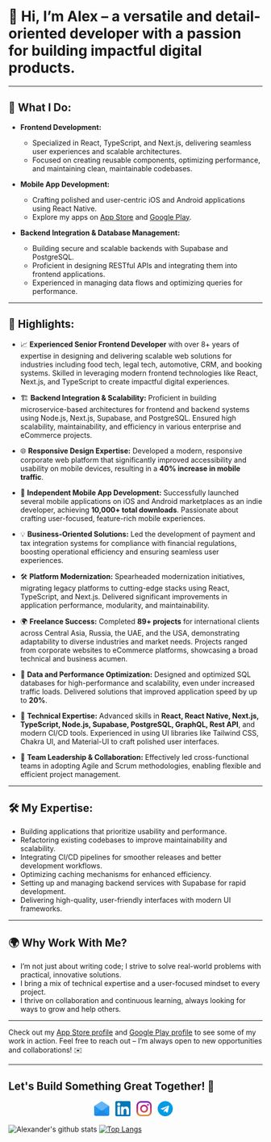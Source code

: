 # 👋 Hi, I’m Alex – a versatile and detail-oriented developer with a passion for building impactful digital products.

---

## 🚀 **What I Do:**
- **Frontend Development:**  
   - Specialized in React, TypeScript, and Next.js, delivering seamless user experiences and scalable architectures.  
   - Focused on creating reusable components, optimizing performance, and maintaining clean, maintainable codebases.

- **Mobile App Development:**  
   - Crafting polished and user-centric iOS and Android applications using React Native.  
   - Explore my apps on [App Store](#) and [Google Play](#).

- **Backend Integration & Database Management:**  
   - Building secure and scalable backends with Supabase and PostgreSQL.  
   - Proficient in designing RESTful APIs and integrating them into frontend applications.  
   - Experienced in managing data flows and optimizing queries for performance.

---

## 🌟 **Highlights:**
- 📈 **Experienced Senior Frontend Developer** with over 8+ years of expertise in designing and delivering scalable web solutions for industries including food tech, legal tech, automotive, CRM, and booking systems. Skilled in leveraging modern frontend technologies like React, Next.js, and TypeScript to create impactful digital experiences.

- 🏗️ **Backend Integration & Scalability:** Proficient in building microservice-based architectures for frontend and backend systems using Node.js, Next.js, Supabase, and PostgreSQL. Ensured high scalability, maintainability, and efficiency in various enterprise and eCommerce projects.

- 🌐 **Responsive Design Expertise:** Developed a modern, responsive corporate web platform that significantly improved accessibility and usability on mobile devices, resulting in a **40% increase in mobile traffic**.

- 🚀 **Independent Mobile App Development:** Successfully launched several mobile applications on iOS and Android marketplaces as an indie developer, achieving **10,000+ total downloads**. Passionate about crafting user-focused, feature-rich mobile experiences.

- 💡 **Business-Oriented Solutions:** Led the development of payment and tax integration systems for compliance with financial regulations, boosting operational efficiency and ensuring seamless user experiences.

- 🛠️ **Platform Modernization:** Spearheaded modernization initiatives, migrating legacy platforms to cutting-edge stacks using React, TypeScript, and Next.js. Delivered significant improvements in application performance, modularity, and maintainability.

- 🌍 **Freelance Success:** Completed **89+ projects** for international clients across Central Asia, Russia, the UAE, and the USA, demonstrating adaptability to diverse industries and market needs. Projects ranged from corporate websites to eCommerce platforms, showcasing a broad technical and business acumen.

- 💾 **Data and Performance Optimization:** Designed and optimized SQL databases for high-performance and scalability, even under increased traffic loads. Delivered solutions that improved application speed by up to **20%**.

- 🔧 **Technical Expertise:** Advanced skills in **React, React Native, Next.js, TypeScript, Node.js, Supabase, PostgreSQL, GraphQL, Rest API**, and modern CI/CD tools. Experienced in using UI libraries like Tailwind CSS, Chakra UI, and Material-UI to craft polished user interfaces.

- 🌟 **Team Leadership & Collaboration:** Effectively led cross-functional teams in adopting Agile and Scrum methodologies, enabling flexible and efficient project management.

---

## 🛠 **My Expertise:**
- Building applications that prioritize usability and performance.
- Refactoring existing codebases to improve maintainability and scalability.
- Integrating CI/CD pipelines for smoother releases and better development workflows.
- Optimizing caching mechanisms for enhanced efficiency.
- Setting up and managing backend services with Supabase for rapid development.
- Delivering high-quality, user-friendly interfaces with modern UI frameworks.

---

## 🌍 **Why Work With Me?**
- I’m not just about writing code; I strive to solve real-world problems with practical, innovative solutions.
- I bring a mix of technical expertise and a user-focused mindset to every project.  
- I thrive on collaboration and continuous learning, always looking for ways to grow and help others.

---

Check out my [App Store profile](https://apps.apple.com/us/developer/alexander-urazaev/id1706794934) and [Google Play profile](https://play.google.com/store/apps/developer?id=Alexander+Urazaev) to see some of my work in action. Feel free to reach out – I’m always open to new opportunities and collaborations! ✉️

---

## Let's Build Something Great Together! 🚀


<p align="center">
<a href="mailto:urazaev.alexander@gmail.com"><img height="30" src="https://raw.githubusercontent.com/urazaev/urazaev/master/004-email.svg"></a>&nbsp;&nbsp;
<a href="https://www.linkedin.com/in/alexander-urazaev/"><img height="30" src="https://raw.githubusercontent.com/urazaev/urazaev/master/001-linkedin.svg"></a>&nbsp;&nbsp;
<a href="https://www.instagram.com/urazaev_production/"><img height="30" src="https://raw.githubusercontent.com/urazaev/urazaev/master/002-instagram.svg"></a>&nbsp;&nbsp;
<a href="https://t.me/nadushilsya"><img height="30" src="https://raw.githubusercontent.com/urazaev/urazaev/master/003-telegram.svg"></a>&nbsp;&nbsp;

</p>

![Alexander's github stats](https://github-readme-stats.vercel.app/api?username=urazaev&show_icons=true&count_private=true&theme=vue)
[![Top Langs](https://github-readme-stats.vercel.app/api/top-langs/?username=urazaev)](https://github.com/anuraghazra/github-readme-stats)

<!--
<p align="center">
    <img src="https://raw.githubusercontent.com/urazaev/urazaev/master/custom%20%E2%80%93%201.svg" width="854" height="200" />
</p>

-->
